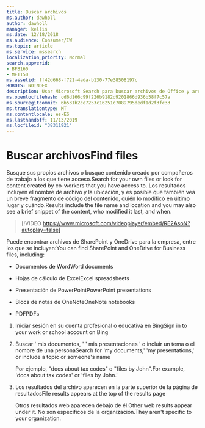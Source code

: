 ```yaml
---
title: Buscar archivos
ms.author: dawholl
author: dawholl
manager: kellis
ms.date: 12/18/2018
ms.audience: Consumer/IW
ms.topic: article
ms.service: mssearch
localization_priority: Normal
search.appverid:
- BFB160
- MET150
ms.assetid: ff42d668-f721-4ada-b130-77e38508197c
ROBOTS: NOINDEX
description: Usar Microsoft Search para buscar archivos de Office y archivos PDF y la información que verá
ms.openlocfilehash: cd6d166c99f226b9182d9201866d936b58f7c57a
ms.sourcegitcommit: 6b531b2ce7253c16251c7089795dedf1d2f3fc33
ms.translationtype: MT
ms.contentlocale: es-ES
ms.lasthandoff: 11/13/2019
ms.locfileid: "38311921"
---
```

# <a name="find-files"></a><span data-ttu-id="a45a9-103">Buscar archivos</span><span class="sxs-lookup"><span data-stu-id="a45a9-103">Find files</span></span>

<span data-ttu-id="a45a9-104">Busque sus propios archivos o busque contenido creado por compañeros de trabajo a los que tiene acceso.</span><span class="sxs-lookup"><span data-stu-id="a45a9-104">Search for your own files or look for content created by co-workers that you have access to.</span></span> <span data-ttu-id="a45a9-105">Los resultados incluyen el nombre de archivo y la ubicación, y es posible que también vea un breve fragmento de código del contenido, quién lo modificó en último lugar y cuándo.</span><span class="sxs-lookup"><span data-stu-id="a45a9-105">Results include the file name and location and you may also see a brief snippet of the content, who modified it last, and when.</span></span>
  
> [!VIDEO https://www.microsoft.com/videoplayer/embed/RE2AsoN?autoplay=false]
  
<span data-ttu-id="a45a9-106">Puede encontrar archivos de SharePoint y OneDrive para la empresa, entre los que se incluyen:</span><span class="sxs-lookup"><span data-stu-id="a45a9-106">You can find SharePoint and OneDrive for Business files, including:</span></span>
  
- <span data-ttu-id="a45a9-107">Documentos de Word</span><span class="sxs-lookup"><span data-stu-id="a45a9-107">Word documents</span></span>
    
- <span data-ttu-id="a45a9-108">Hojas de cálculo de Excel</span><span class="sxs-lookup"><span data-stu-id="a45a9-108">Excel spreadsheets</span></span>
    
- <span data-ttu-id="a45a9-109">Presentación de PowerPoint</span><span class="sxs-lookup"><span data-stu-id="a45a9-109">PowerPoint presentations</span></span>
    
- <span data-ttu-id="a45a9-110">Blocs de notas de OneNote</span><span class="sxs-lookup"><span data-stu-id="a45a9-110">OneNote notebooks</span></span>
    
- <span data-ttu-id="a45a9-111">PDF</span><span class="sxs-lookup"><span data-stu-id="a45a9-111">PDFs</span></span>
    
1. <span data-ttu-id="a45a9-112">Iniciar sesión en su cuenta profesional o educativa en Bing</span><span class="sxs-lookup"><span data-stu-id="a45a9-112">Sign in to your work or school account on Bing</span></span>
    
2. <span data-ttu-id="a45a9-113">Buscar ' mis documentos, ' ' mis presentaciones ' o incluir un tema o el nombre de una persona</span><span class="sxs-lookup"><span data-stu-id="a45a9-113">Search for 'my documents,' 'my presentations,' or include a topic or someone's name</span></span>
    
    <span data-ttu-id="a45a9-114">Por ejemplo, "docs about tax codes" o "files by John".</span><span class="sxs-lookup"><span data-stu-id="a45a9-114">For example, 'docs about tax codes' or 'files by John.'</span></span>
    
3. <span data-ttu-id="a45a9-115">Los resultados del archivo aparecen en la parte superior de la página de resultados</span><span class="sxs-lookup"><span data-stu-id="a45a9-115">File results appears at the top of the results page</span></span>
    
    <span data-ttu-id="a45a9-116">Otros resultados web aparecen debajo de él.</span><span class="sxs-lookup"><span data-stu-id="a45a9-116">Other web results appear under it.</span></span> <span data-ttu-id="a45a9-117">No son específicos de la organización.</span><span class="sxs-lookup"><span data-stu-id="a45a9-117">They aren't specific to your organization.</span></span>


